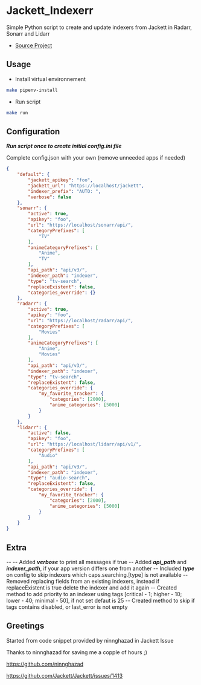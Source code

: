 # Jackett_Indexerr
Simple Python script to create and update indexers from Jackett in Radarr, Sonarr and Lidarr

* [Source Project](https://github.com/Guilhem23/Jackett_Indexerr)

## Usage

- Install virtual environnement
```bash
make pipenv-install
```
- Run script
```bash
make run
```

## Configuration

***Run script once to create initial config.ini file***

Complete config.json with your own (remove unneeded apps if needed)

```json
{
    "default": {
        "jackett_apikey": "foo",
        "jackett_url": "https://localhost/jackett",
        "indexer_prefix": "AUTO: ",
        "verbose": false
    },
    "sonarr": {
        "active": true,
        "apikey": "foo",
        "url": "https://localhost/sonarr/api/",
        "categoryPrefixes": [
            "TV"
        ],
        "animeCategoryPrefixes": [
            "Anime",
            "TV"
        ],
        "api_path": "api/v3/",
        "indexer_path": "indexer",
        "type": "tv-search",
        "replaceExistent": false,
        "categories_override": {}
    },
    "radarr": {
        "active": true,
        "apikey": "foo",
        "url": "https://localhost/radarr/api/",
        "categoryPrefixes": [
            "Movies"
        ],
        "animeCategoryPrefixes": [
            "Anime",
            "Movies"
        ],
        "api_path": "api/v3/",
        "indexer_path": "indexer",
        "type": "tv-search",
        "replaceExistent": false,
        "categories_override": {
            "my_favorite_tracker": {
                "categories": [2000],
                "anime_categories": [5000]
            }
        }
    },
    "lidarr": {
        "active": false,
        "apikey": "foo",
        "url": "https://localhost/lidarr/api/v1/",
        "categoryPrefixes": [
            "Audio"
        ],
        "api_path": "api/v3/",
        "indexer_path": "indexer",
        "type": "audio-search",
        "replaceExistent": false,
        "categories_override": {
            "my_favorite_tracker": {
                "categories": [2000],
                "anime_categories": [5000]
            }
        }
	}
}
```

## Extra
-- 
-- Added ***verbose*** to print all messages if true
-- Added ***api_path*** and ***indexer_path***, if your app version differs one from another
-- Included ***type*** on config to skip indexers which caps.searching.[type] is not available
-- Removed replacing fields from an existing indexers, instead if replaceExistent is true delete the indexer and add it again
-- Created method to add priority to an indexer using tags [critical - 1; higher - 10; lower - 40; minimal - 50], if not set defaut is 25
-- Created method to skip if tags contains disabled, or last_error is not empty

## Greetings

Started from code snippet provided by ninnghazad in Jackett Issue

Thanks to ninnghazad for saving me a copple of hours ;)

https://github.com/ninnghazad

https://github.com/Jackett/Jackett/issues/1413
